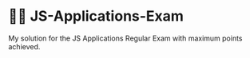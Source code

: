 # 👨‍💻 JS-Applications-Exam
My solution for the JS Applications Regular Exam with maximum points achieved.
